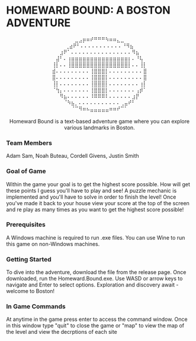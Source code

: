 # HOMEWARD BOUND: A BOSTON ADVENTURE
<p align="center">
        ⣀⣠⡶⠶⠞⠛⠛⠛⠳⠶⠶⣄⣀        <br />
    ⢀⣴⠟⠃⠄⠄⠄⠄⠄⠄⠄⠄⠄⠄⠄⠘⠻⣦     <br />
   ⣰⠟⠁⠄⠄⠄⠄⠄⠄⠄⠄⠄⠄⠄⠄⠄⠄⠄⠄⠻⣦   <br />
 ⣼⠃⠄⢰⣶⣶⣶⣶⣶⣶⣶⣶⣶⣶⣶⣶⣶⣶⣶⡆⠄⠘⢧  <br />
⢸⡇⠄⠄⢸⣿⣿⣿⣿⣿⣿⣿⣿⣿⣿⣿⣿⣿⣿⣿⡇⠄⠄⢸⡇<br />
⣾⠄⠄⠄⠄⠄⠄⠄⠄⠄⢸⣿⣿⣿⡇⠄⠄⠄⠄⠄⠄⠄⠄⠄⣿<br />
⣿⠄⠄⠄⠄⠄⠄⠄⠄⠄⢸⣿⣿⣿⡇⠄⠄⠄⠄⠄⠄⠄⠄⠄⣿<br />
⢸⡇⠄⠄⠄⠄⠄⠄⠄⠄⢸⣿⣿⣿⡇⠄⠄⠄⠄⠄⠄⠄⠄⢰⡇<br />
⠈⢳⡄⠄⠄⠄⠄⠄⠄⠄⢸⣿⣿⣿⡇⠄⠄⠄⠄⠄⠄⠄⢠⡾⠁<br />
   ⠻⣦⠄⠄⠄⠄⠄⠄⠸⠿⠿⠿⠇⠄⠄⠄⠄⠄⠄⣰⡟   <br />
    ⠈⠳⣦⡀⠄⠄⠄⠄⠄⠄⠄⠄⠄⠄⠄⢀⣤⠞⠃    <br />
       ⠈⠉⠻⠶⠦⣤⣤⣤⣤⣤⠶⠶⠞⠉⠁       <br /><br />
Homeward Bound is a text-based adventure game where you can explore various landmarks in Boston.
</p>

### Team Members

Adam Sam, Noah Buteau, Cordell Givens, Justin Smith

### Goal of Game

Within the game your goal is to get the highest score possible. How will get these points I guess you'll have to play and see! 
A puzzle mechanic is implemented and you'll have to solve in order to finish the level! Once you've made it back to your house view your score at the top of the screen and re play as many times as you want to get the highest score possible!

### Prerequisites

A Windows machine is required to run .exe files. You can use Wine to run this game on non-Windows machines.

### Getting Started

To dive into the adventure, download the file from the release page. Once downloaded, run the Homeward.Bound.exe. Use WASD or arrow keys to navigate and Enter to select options. Exploration and discovery await - welcome to Boston!

### In Game Commands 

At anytime in the game press enter to access the command window. Once in this window type "quit" to close the game or "map" to view the map of the level and view the decrptions of each site 

